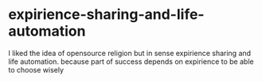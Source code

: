 expirience-sharing-and-life-automation
======================================

I liked the idea of opensource religion but in sense expirience sharing and life automation. because part of success depends on expirience to be able to choose wisely
